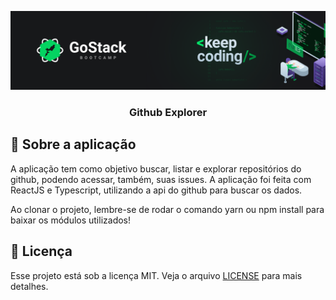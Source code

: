 <p align="center">
<img src="/images/logo_gostack.png"/>
</p>

<h3 align="center">
  Github Explorer
</h3>


## :rocket: Sobre a aplicação

A aplicação tem como objetivo buscar, listar e explorar repositórios do github, podendo acessar, também, suas issues. A aplicação foi feita com ReactJS e Typescript, utilizando a api do github para buscar os dados.

Ao clonar o projeto, lembre-se de rodar o comando yarn ou npm install para baixar os módulos utilizados!


## :memo: Licença

Esse projeto está sob a licença MIT. Veja o arquivo [LICENSE](LICENSE.md) para mais detalhes.
